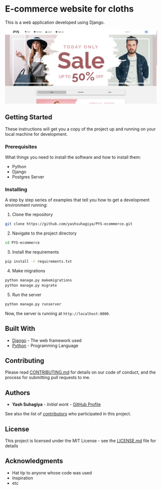 # E-commerce website for cloths

This is a web application developed using Django.

![Screenshot](/shop/static/images/sc1.PNG)

## Getting Started

These instructions will get you a copy of the project up and running on your local machine for development.

### Prerequisites

What things you need to install the software and how to install them:

- Python
- Django
- Postgres Server

### Installing

A step by step series of examples that tell you how to get a development environment running:

1. Clone the repository

```bash
git clone https://github.com/yashsuhagiya/PYS-ecommerce.git
```

2. Navigate to the project directory

```bash
cd PYS-ecommerce
```

3. Install the requirements

```bash
pip install -r requirements.txt
```

4. Make migrations

```bash
python manage.py makemigrations
python manage.py migrate
```

5. Run the server

```bash
python manage.py runserver
```

Now, the server is running at `http://localhost:8000`.

## Built With

- [Django](https://www.djangoproject.com/) - The web framework used
- [Python](https://www.python.org/) - Programming Language

## Contributing

Please read [CONTRIBUTING.md](https://gist.github.com/PurpleBooth/b24679402957c63ec426) for details on our code of conduct, and the process for submitting pull requests to me.

## Authors

- **Yash Suhagiya** - *Initial work* - [GitHub Profile](https://github.com/yashsuhagiya)

See also the list of [contributors](https://github.com/yashsuhagiya/PYS-ecommerce/contributors) who participated in this project.

## License

This project is licensed under the MIT License - see the [LICENSE.md](LICENSE.md) file for details

## Acknowledgments

- Hat tip to anyone whose code was used
- Inspiration
- etc
